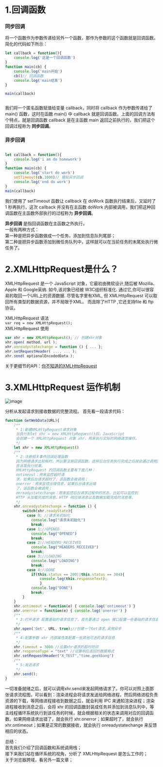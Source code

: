 # 1.回调函数
### 同步回调
将一个函数作为参数传递给另外一个函数，那作为参数的这个函数就是回调函数。简化的代码如下所示：
```javascript
let callback = function(){
    console.log('这是一个回调函数')
}
function main(cb) {
    console.log('main开始')
    cb()// 回调函数
    console.log('main结束')
}

main(callback)
```

```javascript

```


我们将一个匿名函数赋值给变量 callback，同时将 callback 作为参数传递给了 main() 函数，这时在函数 main() 中 callback 就是回调函数。上面的回调方法有个特点，就是回调函数 callback 是在主函数 main 返回之前执行的，我们把这个回调过程称为 **同步回调**。

### 异步回调
```javascript

let callback = function(){
    console.log('i am do homework')
}
function main(cb) {
    console.log('start do work')
    setTimeout(cb,1000)// 模拟异步回调   
    console.log('end do work')
}
main(callback)
```
我们使用了 setTimeout 函数让 callback 在 doWork 函数执行结束后，又延时了 1 秒再执行，这次 callback 并没有在主函数 doWork 内部被调用，我们把这种回调函数在主函数外部执行的过程称为 **异步回调**。

**异步回调** 是指回调函数在主函数之外执行，  
一般有两种方式：  
第一种是把异步函数做成一个任务，添加到信息队列尾部；  
第二种是把异步函数添加到微任务队列中，这样就可以在当前任务的末尾处执行微任务了。

# 2.XMLHttpRequest是什么？
XMLHttpRequest 是一个 JavaScript 对象，它最初由微软设计,随后被 Mozilla、Apple 和 Google采纳. 如今,该对象已经被 W3C组织标准化. 通过它,你可以很容易的取回一个URL上的资源数据. 尽管名字里有XML, 但 XMLHttpRequest 可以取回所有类型的数据资源，并不局限于XML。 而且除了HTTP ,它还支持file 和 ftp 协议。

XMLHttpRequest 语法  
`var req = new XMLHttpRequest();`  
XMLHttpRequest 使用  
```javascript
var xhr = new XMLHttpRequest(); // 创建xhr对象
xhr.open( method, url );
xhr.onreadystatechange = function () { ... };
xhr.setRequestHeader( ..., ... );
xhr.send( optionalEncodedData );
```
关于更细节的API：[你不知道的XMLHttpRequest](https://juejin.cn/post/6844903472714743816)



# 3.XMLHttpRequest 运作机制
![image](https://user-images.githubusercontent.com/24501320/116962867-d9fc3f80-acd9-11eb-86a1-ddc2fde02c35.png)

分析从发起请求到接收数据的完整流程。
首先看一段请求代码：
```javascript
function GetWebData(URL){
    /**
     * 1:新建XMLHttpRequest请求对象
     当执行到let xhr = new XMLHttpRequest()后，JavaScript
     会创建一个 XMLHttpRequest 对象 xhr，用来执行实际的网络请求操作。
     */
    let xhr = new XMLHttpRequest()
    /**
     * 2:注册相关事件回调处理函数 
     因为网络请求比较耗时，所以要注册回调函数，这样后台任务执行完成之后就会通过调用回调函数来
     告诉其执行结果。
     XMLHttpRequest 的回调函数主要有下面几种：
     ontimeout：用来监控超时请
     求，如果后台请求超时了，该函数会被调用；
     onerror：用来监控出错信息，如果后台请求出错
     了，该函数会被调用；
     onreadystatechange：用来监控后台请求过程中的状态，比如可以监控到 
     HTTP 头加载完成的消息、HTTP 响应体消息以及数据加载完成的消息等。
     */
    xhr.onreadystatechange = function () {
        switch(xhr.readyState){
          case 0: //请求未初始化
            console.log("请求未初始化")
            break;
          case 1://OPENED
            console.log("OPENED")
            break;
          case 2://HEADERS_RECEIVED
            console.log("HEADERS_RECEIVED")
            break;
          case 3://LOADING  
            console.log("LOADING")
            break;
          case 4://DONE
            if(this.status == 200||this.status == 304){
                console.log(this.responseText);
                }
            console.log("DONE")
            break;
        }
    }
    xhr.ontimeout = function(e) { console.log('ontimeout') }
    xhr.onerror = function(e) { console.log('onerror') }
    /**
     * 3:打开请求 配置基础的请求信息了，首先要通过 open 接口配置一些基础的请求信息，包括请求的地址、请求方法（是 get 还是 post）和请求方式（同步还是异步请求）。
     */
    xhr.open('Get', URL, true);//创建一个Get请求,采用异步
    /**
     * 4:配置参数 xhr 内部属性类配置一些其他可选的请求信息
     */
    xhr.timeout = 3000 //设置xhr请求的超时时间
    xhr.responseType = "text" //设置响应返回的数据格式
    xhr.setRequestHeader("X_TEST","time.geekbang")
    /**
     * 5:发送请求
     */
    xhr.send();
}
```
一切准备就绪之后，就可以调用xhr.send来发起网络请求了。你可以对照上面那张请求流程图，可以看到：渲染进程会将请求发送给网络进程，然后网络进程负责资源的下载，等网络进程接收到数据之后，就会利用 IPC 来通知渲染进程；渲染进程接收到消息之后，会将 xhr 的回调函数封装成任务并添加到消息队列中，等主线程循环系统执行到该任务的时候，就会根据相关的状态来调用对应的回调函数。如果网络请求出错了，就会执行 xhr.onerror；如果超时了，就会执行 xhr.ontimeout；如果是正常的数据接收，就会执行 onreadystatechange 来反馈相应的状态。

总结：  
首先我们介绍了回调函数和系统调用栈；  
接下来我们站在循环系统的视角，分析了 XMLHttpRequest 是怎么工作的；   
关于浏览器跨域，看另外一篇文章；
